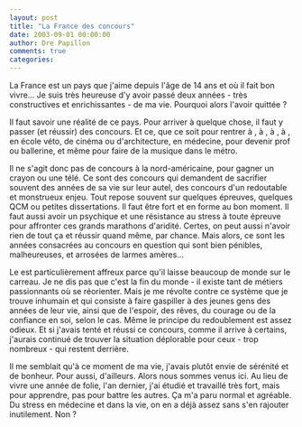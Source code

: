 ```yaml
---
layout: post
title: "La France des concours"
date: 2003-09-01 00:00:00
author: Dre Papillon
comments: true
categories: 
---
```



La France est un pays que j'aime depuis l'âge de 14 ans et où il fait bon vivre...  Je suis très heureuse d'y avoir passé deux années - très constructives et enrichissantes - de ma vie. Pourquoi alors l'avoir quittée ?

Il faut savoir une réalité de ce pays.  Pour arriver à quelque chose, il faut y passer (et réussir) des concours.  Et ce, que ce soit pour rentrer à , à , à , à , en école véto, de cinéma ou d'architecture, en médecine, pour devenir prof ou ballerine, et même pour faire de la musique dans le métro.

Il ne s'agit donc pas de concours à la nord-américaine, pour gagner un crayon ou une télé.  Ce sont des concours qui demandent de sacrifier souvent des années de sa vie sur leur autel, des concours d'un redoutable et monstrueux enjeu.  Tout repose souvent sur quelques épreuves, quelques QCM ou petites dissertations.  Il faut être fort et en forme au bon moment.  Il faut aussi avoir un psychique et une résistance au stress à toute épreuve pour affronter ces grands marathons d'aridité.  Certes, on peut aussi n'avoir rien de tout ça et réussir quand même, par chance.  Mais alors, ce sont les années consacrées au concours en question qui sont bien pénibles, malheureuses, et arrosées de larmes amères...

Le est particulièrement affreux parce qu'il laisse beaucoup de monde sur le carreau.  Je ne dis pas que c'est la fin du monde - il existe tant de métiers passionnants où se réorienter.  Mais je me révolte contre ce système que je trouve inhumain et qui consiste à faire gaspiller à des jeunes gens des années de leur vie, ainsi que de l'espoir, des rêves, du courage ou de la confiance en soi, selon le cas.  Même le principe du redoublement est assez odieux.  Et si j'avais tenté et réussi ce concours, comme il arrive à certains, j'aurais continué de trouver la situation déplorable pour ceux - trop nombreux - qui restent derrière.

Il me semblait qu'à ce moment de ma vie, j'avais plutôt envie de sérénité et de bonheur.  Pour  aussi, d'ailleurs.  Alors nous sommes venus ici.  Au lieu de vivre une année de folie, l'an dernier, j'ai étudié et travaillé très fort, mais pour apprendre, pas pour battre les autres.  Ça m'a paru normal et agréable.  Du stress en médecine et dans la vie, on en a déjà assez sans s'en rajouter inutilement.  Non ?
